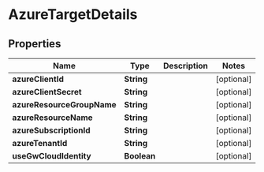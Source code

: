 

# AzureTargetDetails


## Properties

Name | Type | Description | Notes
------------ | ------------- | ------------- | -------------
**azureClientId** | **String** |  |  [optional]
**azureClientSecret** | **String** |  |  [optional]
**azureResourceGroupName** | **String** |  |  [optional]
**azureResourceName** | **String** |  |  [optional]
**azureSubscriptionId** | **String** |  |  [optional]
**azureTenantId** | **String** |  |  [optional]
**useGwCloudIdentity** | **Boolean** |  |  [optional]



